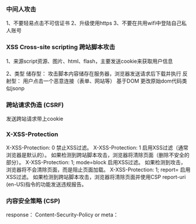 ### 中间人攻击
1、不要轻易点击不可信证书
2、升级使用https
3、不要在共用wifi中登陆自己私人账号

### XSS Cross-site scripting 跨站脚本攻击
1、来源script资源、图片、html、flash，主要发送cookie来获取用户信息

2、类型
储存型：
  攻击脚本内容储存在服务器，浏览器发送请求后下载并执行
反射型：
  用户点击一个恶意连接（表单、网站等）
基于DOM
  更改原始dom代码类似jsonp

### 跨站请求伪造 (CSRF)

发送跨站请求带上cookie


### X-XSS-Protection

X-XSS-Protection: 0 禁止XSS过滤。
X-XSS-Protection: 1 启用XSS过滤（通常浏览器是默认的）。 如果检测到跨站脚本攻击，浏览器将清除页面（删除不安全的部分）。
X-XSS-Protection: 1; mode=block  启用XSS过滤。 如果检测到攻击，浏览器将不会清除页面，而是阻止页面加载。
X-XSS-Protection: 1; report=<reporting-uri>  启用XSS过滤。 如果检测到跨站脚本攻击，浏览器将清除页面并使用CSP report-uri (en-US)指令的功能发送违规报告。

### 内容安全策略 (CSP)

response： Content-Security-Policy
or meta： <meta http-equiv="Content-Security-Policy" content="default-src 'self'; img-src https://*; child-src 'none';">
